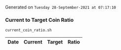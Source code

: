Generated on `Tuesday 28-September-2021 at 07:17:10`

### Current to Target Coin Ratio
`current_coin_ratio.sh`

Date|Current|Target|Ratio
---|---|---|---
